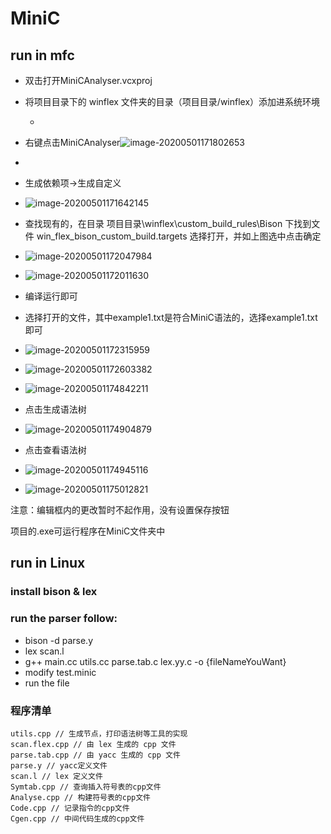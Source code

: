 # MiniC

## run in mfc

- 双击打开MiniCAnalyser.vcxproj
- 将项目目录下的 winflex 文件夹的目录（项目目录/winflex）添加进系统环境

  - 
- 右键点击MiniCAnalyser![image-20200501171802653](C:\Users\11500\AppData\Roaming\Typora\typora-user-images\image-20200501171802653.png)
- 
- 生成依赖项->生成自定义
- ![image-20200501171642145](C:\Users\11500\AppData\Roaming\Typora\typora-user-images\image-20200501171642145.png)
- 查找现有的，在目录 项目目录\winflex\custom_build_rules\Bison 下找到文件 win_flex_bison_custom_build.targets 选择打开，并如上图选中点击确定
- ![image-20200501172047984](C:\Users\11500\AppData\Roaming\Typora\typora-user-images\image-20200501172047984.png)
- ![image-20200501172011630](C:\Users\11500\AppData\Roaming\Typora\typora-user-images\image-20200501172011630.png)
- 编译运行即可
- 选择打开的文件，其中example1.txt是符合MiniC语法的，选择example1.txt即可
- ![image-20200501172315959](C:\Users\11500\AppData\Roaming\Typora\typora-user-images\image-20200501172315959.png)
- ![image-20200501172603382](C:\Users\11500\AppData\Roaming\Typora\typora-user-images\image-20200501172603382.png)
- ![image-20200501174842211](C:\Users\11500\AppData\Roaming\Typora\typora-user-images\image-20200501174842211.png)
- 点击生成语法树
- ![image-20200501174904879](C:\Users\11500\AppData\Roaming\Typora\typora-user-images\image-20200501174904879.png)
- 点击查看语法树
- ![image-20200501174945116](C:\Users\11500\AppData\Roaming\Typora\typora-user-images\image-20200501174945116.png)
- ![image-20200501175012821](C:\Users\11500\AppData\Roaming\Typora\typora-user-images\image-20200501175012821.png)

注意：编辑框内的更改暂时不起作用，没有设置保存按钮

项目的.exe可运行程序在MiniC文件夹中

## run in Linux

### install bison & lex
### run the parser follow:
 - bison -d parse.y
 - lex scan.l
 - g++ main.cc utils.cc parse.tab.c lex.yy.c -o {fileNameYouWant}
 - modify test.minic
 - run the file



### 程序清单

```
utils.cpp // 生成节点，打印语法树等工具的实现
scan.flex.cpp // 由 lex 生成的 cpp 文件
parse.tab.cpp // 由 yacc 生成的 cpp 文件
parse.y // yacc定义文件
scan.l // lex 定义文件
Symtab.cpp // 查询插入符号表的cpp文件
Analyse.cpp // 构建符号表的cpp文件
Code.cpp // 记录指令的cpp文件
Cgen.cpp // 中间代码生成的cpp文件
```

